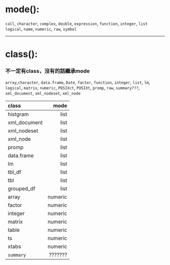  
 # mode():
`call`, `character`, `complex`, `double`, `expression`, `function`, `integer`, `list`
`logical`, `name`, `numeric`, `raw`, `symbol`

___

 # class():  
 ### 不一定有class，沒有的話繼承mode

`array`,`character`, `data.frame`, `Date`, `factor`, `function`, `integer`, `list`, `lm`,
`logical`, `matrix`, `numeric`, `POSIXct`, `POSIXt`, `promp`, `raw`, `summary???`, 
`xml_document`, `xml_nodeset`, `xml_node`

| class                 | mode    |
|:-------------         | -----:  |
| histgram              |  list   |
| xml_document          |  list   |
| xml_nodeset           |  list   |
| xml_node              |  list   |
| promp                 |  list   |
| data.frame            |  list   |
| lm                    |  list   |
| tbl_df                |  list   |
| tbl                   |  list   |
| grouped_df            |  list   |
| array                 | numeric |
| factor                | numeric |
| integer               | numeric |
| matrix                | numeric |
| table                 | numeric |
| ts                    | numeric |
| xtabs                 | numeric |
| `summary`             | ??????? |




